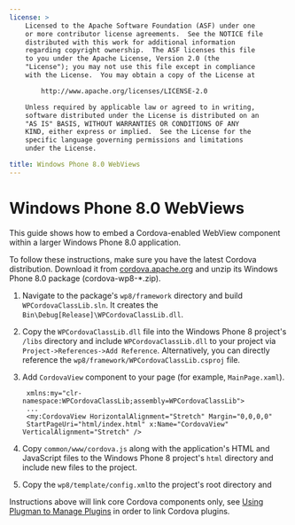 ```yaml
---
license: >
    Licensed to the Apache Software Foundation (ASF) under one
    or more contributor license agreements.  See the NOTICE file
    distributed with this work for additional information
    regarding copyright ownership.  The ASF licenses this file
    to you under the Apache License, Version 2.0 (the
    "License"); you may not use this file except in compliance
    with the License.  You may obtain a copy of the License at

        http://www.apache.org/licenses/LICENSE-2.0

    Unless required by applicable law or agreed to in writing,
    software distributed under the License is distributed on an
    "AS IS" BASIS, WITHOUT WARRANTIES OR CONDITIONS OF ANY
    KIND, either express or implied.  See the License for the
    specific language governing permissions and limitations
    under the License.

title: Windows Phone 8.0 WebViews
---
```


# Windows Phone 8.0 WebViews

This guide shows how to embed a Cordova-enabled WebView component
within a larger Windows Phone 8.0 application. 

To follow these instructions, make sure you have the latest Cordova 
distribution. Download it from 
[cordova.apache.org](http://cordova.apache.org) and unzip its 
Windows Phone 8.0 package (cordova-wp8-*.zip).

1. Navigate to the package's `wp8/framework` directory and build
   `WPCordovaClassLib.sln`. 
   It creates the `Bin\Debug[Release]\WPCordovaClassLib.dll`.

1. Copy the `WPCordovaClassLib.dll` file into the Windows Phone 8 project's
    `/libs` directory and include `WPCordovaClassLib.dll` to your
    project via `Project->References->Add Reference`.
    Alternatively, you can directly reference the
    `wp8/framework/WPCordovaClassLib.csproj` file.

1. Add `CordovaView` component to your page (for example, `MainPage.xaml`).

        xmlns:my="clr-namespace:WPCordovaClassLib;assembly=WPCordovaClassLib">
        ...
        <my:CordovaView HorizontalAlignment="Stretch" Margin="0,0,0,0" 
        StartPageUri="html/index.html" x:Name="CordovaView" VerticalAlignment="Stretch" />

1. Copy `common/www/cordova.js` along with the application's HTML 
    and JavaScript files to the Windows Phone 8 project's `html` directory
    and include new files to the project.

1. Copy the `wp8/template/config.xml`to the project's root directory and 

Instructions above will link core Cordova components only, 
see [Using Plugman to Manage Plugins](../../../plugin_ref/plugman.html) in order to link Cordova plugins.